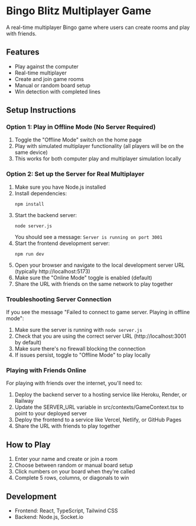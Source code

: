 
# Bingo Blitz Multiplayer Game

A real-time multiplayer Bingo game where users can create rooms and play with friends.

## Features

- Play against the computer
- Real-time multiplayer
- Create and join game rooms
- Manual or random board setup
- Win detection with completed lines

## Setup Instructions

### Option 1: Play in Offline Mode (No Server Required)

1. Toggle the "Offline Mode" switch on the home page
2. Play with simulated multiplayer functionality (all players will be on the same device)
3. This works for both computer play and multiplayer simulation locally

### Option 2: Set up the Server for Real Multiplayer

1. Make sure you have Node.js installed
2. Install dependencies:
   ```
   npm install
   ```
3. Start the backend server:
   ```
   node server.js
   ```
   You should see a message: `Server is running on port 3001`
4. Start the frontend development server:
   ```
   npm run dev
   ```
5. Open your browser and navigate to the local development server URL (typically http://localhost:5173)
6. Make sure the "Online Mode" toggle is enabled (default)
7. Share the URL with friends on the same network to play together

### Troubleshooting Server Connection

If you see the message "Failed to connect to game server. Playing in offline mode":

1. Make sure the server is running with `node server.js`
2. Check that you are using the correct server URL (http://localhost:3001 by default)
3. Make sure there's no firewall blocking the connection
4. If issues persist, toggle to "Offline Mode" to play locally

### Playing with Friends Online

For playing with friends over the internet, you'll need to:

1. Deploy the backend server to a hosting service like Heroku, Render, or Railway
2. Update the SERVER_URL variable in src/contexts/GameContext.tsx to point to your deployed server
3. Deploy the frontend to a service like Vercel, Netlify, or GitHub Pages
4. Share the URL with friends to play together

## How to Play

1. Enter your name and create or join a room
2. Choose between random or manual board setup
3. Click numbers on your board when they're called
4. Complete 5 rows, columns, or diagonals to win

## Development

- Frontend: React, TypeScript, Tailwind CSS
- Backend: Node.js, Socket.io
